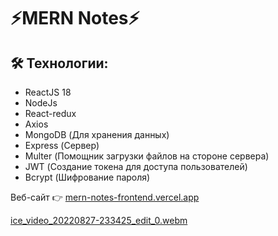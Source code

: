 # ⚡MERN Notes⚡

## 🛠 Технологии:
- ReactJS 18
- NodeJs
- React-redux
- Axios
- MongoDB (Для хранения данных)
- Express (Сервер)
- Multer (Помощник загрузки файлов на стороне сервера)
- JWT (Создание токена для доступа пользователей)
- Bcrypt (Шифрование пароля)

Веб-сайт 👉 [mern-notes-frontend.vercel.app](https://mern-notes-frontend.vercel.app/)


[ice_video_20220827-233425_edit_0.webm](https://user-images.githubusercontent.com/60827113/187047362-06776898-5f3e-41fa-b874-2259ae4a9657.webm)




